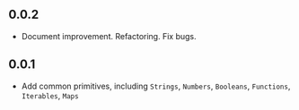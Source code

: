 ## 0.0.2

* Document improvement. Refactoring. Fix bugs.

## 0.0.1

* Add common primitives, including `Strings`, `Numbers`, `Booleans`, `Functions`, `Iterables`, `Maps`
